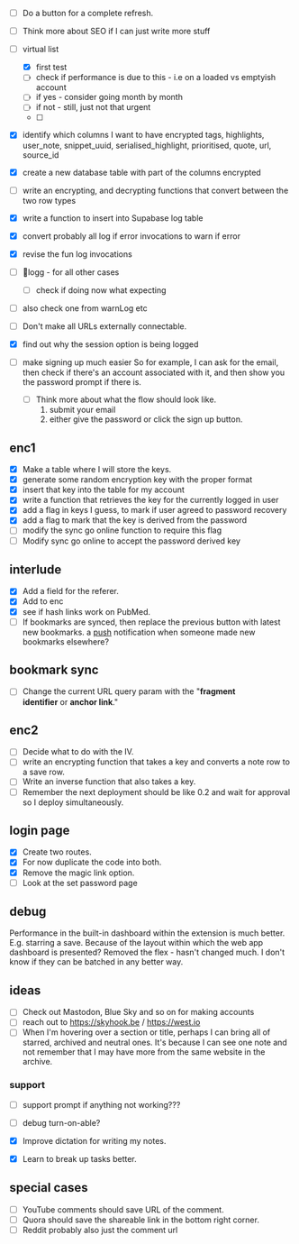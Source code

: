 
- [ ] Do a button for a complete refresh.
- [ ] Think more about SEO if I can just write more stuff 

- [ ] virtual list
	- [x] first test
	- [ ] check if performance is due to this - i.e on a loaded vs emptyish account
	- [ ] if yes - consider going month by month 
	- [ ] if not - still, just not that urgent
	- [ ] 
- [x] identify which columns I want to have encrypted
	tags, highlights, user_note, snippet_uuid, serialised_highlight, prioritised, quote, url, source_id
- [x] create a new database table with part of the columns encrypted
- [ ] write an  encrypting, and decrypting functions that convert between the two row types

- [x] write a function to insert into Supabase log table
- [x] convert probably all log if error invocations to warn if error
- [x] revise the fun log invocations
- [ ] 🔎logg - for all other cases
	- [ ] check if doing now what expecting
- [ ] also check one from warnLog etc
- [ ] Don't make all URLs externally connectable.
- [x] find out why the session option is being logged
- [ ] make signing up much easier
	So for example, I can ask for the email, then check if there's an account associated with it, and then show you the password prompt if there is.
	- [ ] Think more about what the flow should look like.
		1. submit your email 
		2. either give the password or click the sign up button.
## enc1
- [x] Make a table where I will store the keys.
- [x] generate some random encryption key with the proper format
- [x] insert that key into the table for my account
- [x] write a function that retrieves the key for the currently logged in user
- [x] add a flag in keys I guess, to mark if user agreed to password recovery
- [x] add a flag to mark that the key is derived from the password
- [ ] modify the sync go online function to require this flag
- [ ] Modify sync go online to accept the password derived key

## interlude
- [x] Add a field for the referer.
- [x] Add to enc
- [x] see if hash links work on PubMed.
- [ ] If bookmarks are synced, then replace the previous button with latest new bookmarks.
	a [push](https://dev.farosapp.com/notes/6b92d44f-cfa6-4257-a97a-34b58c2d65b6) notification when someone made new bookmarks elsewhere?

## bookmark sync
- [ ] Change the current URL query param with the "**fragment identifier** or **anchor link**."

## enc2
- [ ] Decide what to do with the IV.
- [ ] write an encrypting function that takes a key and converts a note row to a save row.
- [ ] Write an inverse function that also takes a key.
- [ ] Remember the next deployment should be like 0.2 and wait for approval so I deploy simultaneously.

## login page
- [x] Create two routes.
- [x] For now duplicate the code into both.
- [x] Remove the magic link option.
- [ ] Look at the set password page

## debug
Performance in the built-in dashboard within the extension is much better.
E.g. starring a save. 
Because of the layout within which the web app dashboard is presented?
Removed the flex - hasn't changed much.
I don't know if they can be batched in any better way.
## ideas
- [ ] Check out Mastodon, Blue Sky and so on for making accounts
- [ ] reach out to https://skyhook.be / https://west.io
- [ ] When I'm hovering over a section or title, perhaps I can bring all of starred, archived and neutral ones.
	It's because I can see one note and not remember that I may have more from the same website in the archive.
### support
- [ ] support prompt if anything not working???
- [ ] debug turn-on-able?

- [x] Improve dictation for writing my notes.
- [x] Learn to break up tasks better.


## special cases
- [ ] YouTube comments should save URL of the comment.
- [ ] Quora should save the shareable link in the bottom right corner.
- [ ] Reddit probably also just the comment url
